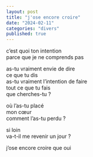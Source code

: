 ```yaml
---
layout: post
title: "j'ose encore croire"
date: "2024-02-11"
categories: "divers"
published: true
---
```


c’est quoi ton intention  
parce que je ne comprends pas  

as-tu vraiment envie de dire  
ce que tu dis  
as-tu vraiment l’intention de faire  
tout ce que tu fais  
que cherches-tu ?  

où l’as-tu placé  
mon cœur  
comment l’as-tu perdu ?  

si loin  
va-t-il me revenir un jour ?  

j’ose encore croire que oui  

